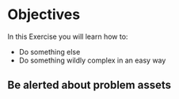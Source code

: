 # Objectives
In this Exercise you will learn how to:

* Do something else
* Do something wildly complex in an easy way


## Be alerted about problem assets